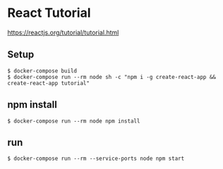 # React Tutorial
https://reactjs.org/tutorial/tutorial.html

## Setup
```
$ docker-compose build
$ docker-compose run --rm node sh -c "npm i -g create-react-app && create-react-app tutorial"
```

## npm install
```
$ docker-compose run --rm node npm install
```

## run
```
$ docker-compose run --rm --service-ports node npm start